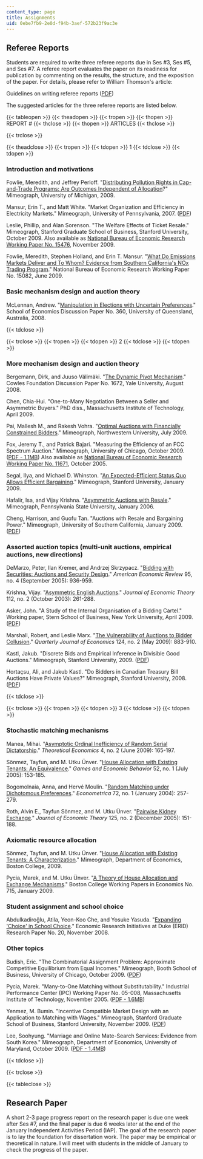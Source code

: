 ```yaml
---
content_type: page
title: Assignments
uid: 0ebe7fb9-2e0d-f94b-3aef-572b23f9ac3e
---
```


Referee Reports
---------------

Students are required to write three referee reports due in Ses #3, Ses #5, and Ses #7. A referee report evaluates the paper on its readiness for publication by commenting on the results, the structure, and the exposition of the paper. For details, please refer to William Thomson's article:

Guidelines on writing referee reports ([PDF](http://www.webpondo.org/files_ene_mar04/referee.pdf))

The suggested articles for the three referee reports are listed below.

{{< tableopen >}}
{{< theadopen >}}
{{< tropen >}}
{{< thopen >}}
REPORT #
{{< thclose >}}
{{< thopen >}}
ARTICLES
{{< thclose >}}

{{< trclose >}}

{{< theadclose >}}
{{< tropen >}}
{{< tdopen >}}
1
{{< tdclose >}}
{{< tdopen >}}


### Introduction and motivations

Fowlie, Meredith, and Jeffrey Perloff. "[Distributing Pollution Rights in Cap-and-Trade Programs: Are Outcomes Independent of Allocation](http://citeseerx.ist.psu.edu/viewdoc/download?doi=10.1.1.394.1207&rep=rep1&type=pdf)?" Mimeograph, University of Michigan, 2009.

Mansur, Erin T., and Matt White. "Market Organization and Efficiency in Electricity Markets." Mimeograph, University of Pennsylvania, 2007. ([PDF](https://pdfs.semanticscholar.org/8795/6f0ee20b13529213e4d637f9084f3e30ff06.pdf))

Leslie, Phillip, and Alan Sorenson. "The Welfare Effects of Ticket Resale." Mimeograph, Stanford Graduate School of Business, Stanford University, October 2009. Also available as [National Bureau of Economic Research Working Paper No. 15476](http://www.nber.org/papers/w15476), November 2009.

Fowlie, Meredith, Stephen Holland, and Erin T. Mansur. "[What Do Emissions Markets Deliver and To Whom? Evidence from Southern California's NOx Trading Program](http://www.nber.org/papers/w15082)." National Bureau of Economic Research Working Paper No. 15082, June 2009.

### Basic mechanism design and auction theory

McLennan, Andrew. "[Manipulation in Elections with Uncertain Preferences](http://ideas.repec.org/p/qld/uq2004/360.html)." School of Economics Discussion Paper No. 360, University of Queensland, Australia, 2008.


{{< tdclose >}}

{{< trclose >}}
{{< tropen >}}
{{< tdopen >}}
2
{{< tdclose >}}
{{< tdopen >}}


### More mechanism design and auction theory

Bergemann, Dirk, and Juuso Välimäki. "[The Dynamic Pivot Mechanism](http://ideas.repec.org/p/cwl/cwldpp/1672.html)." Cowles Foundation Discussion Paper No. 1672, Yale University, August 2008.

Chen, Chia-Hui. "One-to-Many Negotiation Between a Seller and Asymmetric Buyers." PhD diss., Massachusetts Institute of Technology, April 2009.

Pai, Mallesh M., and Rakesh Vohra. "[Optimal Auctions with Financially Constrained Bidders](http://ideas.repec.org/p/nwu/cmsems/1471.html)." Mimeograph, Northwestern University, July 2009.

Fox, Jeremy T., and Patrick Bajari. "Measuring the Efficiency of an FCC Spectrum Auction." Mimeograph, University of Chicago, October 2009. ([PDF - 1.1MB](http://www.nber.org/papers/w11671.pdf)) Also available as [National Bureau of Economic Research Working Paper No. 11671](http://www.nber.org/papers/w11671), October 2005.

Segal, Ilya, and Michael D. Whinston. "[An Expected-Efficient Status Quo Allows Efficient Bargaining](http://papers.ssrn.com/sol3/papers.cfm?abstract_id=1325524)." Mimeograph, Stanford University, January 2009.

Hafalir, Isa, and Vijay Krishna. "[Asymmetric Auctions with Resale](http://papers.ssrn.com/sol3/papers.cfm?abstract_id=878787)." Mimeograph, Pennsylvania State University, January 2006.

Cheng, Harrison, and Guofu Tan. "Auctions with Resale and Bargaining Power." Mimeograph, University of Southern California, January 2009. ([PDF](http://www.cirje.e.u-tokyo.ac.jp/research/workshops/micro/micropaper08/micro1216_2.pdf))

### Assorted auction topics (multi-unit auctions, empirical auctions, new directions)

DeMarzo, Peter, Ilan Kremer, and Andrzej Skrzypacz. "[Bidding with Securities: Auctions and Security Design](http://ideas.repec.org/a/aea/aecrev/v95y2005i4p936-959.html)." _American Economic Review_ 95, no. 4 (September 2005): 936-959. 

Krishna, Vijay. "[Asymmetric English Auctions](http://ideas.repec.org/a/eee/jetheo/v112y2003i2p261-288.html)." _Journal of Economic Theory_ 112, no. 2 (October 2003): 261-288.

Asker, John. "A Study of the Internal Organisation of a Bidding Cartel." Working paper, Stern School of Business, New York University, April 2009. ([PDF](http://pages.stern.nyu.edu/~jasker/stamps070628.pdf))

Marshall, Robert, and Leslie Marx. "[The Vulnerability of Auctions to Bidder Collusion](http://www.mitpressjournals.org/doi/abs/10.1162/qjec.2009.124.2.883)." _Quarterly Journal of Economics_ 124, no. 2 (May 2009): 883-910.

Kastl, Jakub. "Discrete Bids and Empirical Inference in Divisible Good Auctions." Mimeograph, Stanford University, 2009. ([PDF](http://www.princeton.edu/~jkastl/discretebids_old.pdf))

Hortaçsu, Ali, and Jakub Kastl. "Do Bidders in Canadian Treasury Bill Auctions Have Private Values?" Mimeograph, Stanford University, 2008. ([PDF](https://pdfs.semanticscholar.org/4e14/fcbd82a0d26b653b8f5f361fa7adb2c3fe95.pdf))


{{< tdclose >}}

{{< trclose >}}
{{< tropen >}}
{{< tdopen >}}
3
{{< tdclose >}}
{{< tdopen >}}


### Stochastic matching mechanisms

Manea, Mihai. "[Asymptotic Ordinal Inefficiency of Random Serial Dictatorship](http://ideas.repec.org/a/the/publsh/442.html)." _Theoretical Economics_ 4, no. 2 (June 2009): 165-197.

Sönmez, Tayfun, and M. Utku Ünver. "[House Allocation with Existing Tenants: An Equivalence](http://ideas.repec.org/a/eee/gamebe/v52y2005i1p153-185.html)." _Games and Economic Behavior_ 52, no. 1 (July 2005): 153-185.

Bogomolnaia, Anna, and Hervé Moulin. "[Random Matching under Dichotomous Preferences](http://ideas.repec.org/a/ecm/emetrp/v72y2004i1p257-279.html)." _Econometrica_ 72, no. 1 (January 2004): 257-279.

Roth, Alvin E., Tayfun Sönmez, and M. Utku Ünver. "[Pairwise Kidney Exchange](http://ideas.repec.org/a/eee/jetheo/v125y2005i2p151-188.html)." _Journal of Economic Theory_ 125, no. 2 (December 2005): 151-188.

### Axiomatic resource allocation

Sönmez, Tayfun, and M. Utku Ünver. "[House Allocation with Existing Tenants: A Characterization](http://papers.ssrn.com/sol3/papers.cfm?abstract_id=888639)." Mimeograph, Department of Economics, Boston College, 2009.

Pycia, Marek, and M. Utku Ünver. "[A Theory of House Allocation and Exchange Mechanisms](http://ideas.repec.org/p/boc/bocoec/715.html)." Boston College Working Papers in Economics No. 715, January 2009.

### Student assignment and school choice

Abdulkadiroğlu, Atila, Yeon-Koo Che, and Yosuke Yasuda. "[Expanding 'Choice' in School Choice](http://papers.ssrn.com/sol3/papers.cfm?abstract_id=1308730)." Economic Research Initiatives at Duke (ERID) Research Paper No. 20, November 2008.

### Other topics

Budish, Eric. "The Combinatorial Assignment Problem: Approximate Competitive Equilibrium from Equal Incomes." Mimeograph, Booth School of Business, University of Chicago, October 2009. ([PDF](http://faculty.chicagobooth.edu/eric.budish/research/budish-approxceei-jpe-2011.pdf))

Pycia, Marek. "Many-to-One Matching without Substitutability." Industrial Performance Center (IPC) Working Paper No. 05-008, Massachusetts Institute of Technology, November 2005. ([PDF - 1.6MB](http://web.mit.edu/ipc/publications/pdf/05-008.pdf))

Yenmez, M. Bumin. "Incentive Compatible Market Design with an Application to Matching with Wages." Mimeograph, Stanford Graduate School of Business, Stanford University, November 2009. ([PDF](https://www.sabanciuniv.edu/HaberlerDuyurular/Documents/DD20100225100158/Yenmez_Bumin_JMP.pdf))

Lee, Soohyung. "Marriage and Online Mate-Search Services: Evidence from South Korea." Mimeograph, Department of Economics, University of Maryland, October 2009. ([PDF - 1.4MB](http://econ.as.nyu.edu/docs/IO/12264/Lee_20091026.pdf))


{{< tdclose >}}

{{< trclose >}}

{{< tableclose >}}

Research Paper
--------------

A short 2-3 page progress report on the research paper is due one week after Ses #7, and the final paper is due 6 weeks later at the end of the January Independent Activities Period (IAP). The goal of the research paper is to lay the foundation for dissertation work. The paper may be empirical or theoretical in nature. I will meet with students in the middle of January to check the progress of the paper.